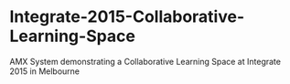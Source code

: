 # Integrate-2015-Collaborative-Learning-Space
AMX System demonstrating a Collaborative Learning Space at Integrate 2015 in Melbourne
